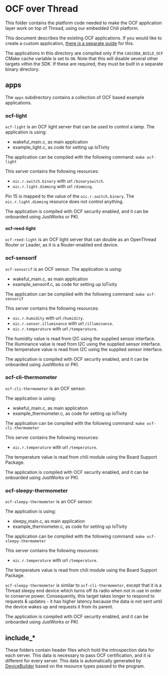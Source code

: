 # OCF over Thread

This folder contains the platform code needed to make the OCF application
layer work on top of Thread, using our embedded Chili platform.

This document describes the existing OCF applications. If you would like to
create a custom application,
[there is a separate guide](../docs/guides/create-custom-ocf-applications.md#) for this.

The applications in this directory are compiled only if the `CASCODA_BUILD_OCF`
CMake cache variable is set to `ON`. Note that this will disable several other
targets vithin the SDK. If these are required, they must be built in a separate
binary directory.

## apps

The `apps` subdirectory contains a collection of OCF based example
applications.

### ocf-light

`ocf-light` is an OCF light server that can be used to control a lamp.
The application is using:

- wakeful_main.c, as main application
- example_light.c, as code for setting up IoTivity

The application can be compiled with the following command:
`make ocf-light`

This server contains the following resources:

- `oic.r.switch.binary` with url `/binaryswitch`.
- `oic.r.light.dimming` with url `/dimming`.

Pin 15 is mapped to the value of the `oic.r.switch.binary`.
The `oic.r.light.dimming` resource does not control anything.

The application is compiled with OCF security enabled, and it can be onboarded using JustWorks or PKI.

#### ocf-reed-light

`ocf-reed-light` is an OCF light server that can double as an OpenThread Router or Leader, as it is
a Router-enabled end device.

### ocf-sensorif

`ocf-sensorif` is an OCF sensor.
The application is using:

- wakeful_main.c, as main application
- example_sensorif.c, as code for setting up IoTivity

The application can be compiled with the following command:
`make ocf-sensorif`

This server contains the following resources:

- `oic.r.humidity` with url `/humidity`.
- `oic.r.sensor.illuminance` with url `/illuminance`.
- `oic.r.temperature` with url `/temperature`.

The humidity value is read from I2C using the supplied sensor interface.
The illuminance value is read from I2C using the supplied sensor interface.
The temperature value is read from I2C using the supplied sensor interface.

The application is compiled with
OCF security enabled, and it can be onboarded using JustWorks or PKI.

### ocf-cli-thermometer

`ocf-cli-thermometer` is an OCF sensor.

The application is using:

- wakeful_main.c, as main application
- example_thermometer.c, as code for setting up IoTivity

The application can be compiled with the following command:
`make ocf-cli-thermometer`

This server contains the following resources:

- `oic.r.temperature` with url `/temperature`.

The temperature value is read from chili module using the Board Support Package.

The application is compiled with
OCF security enabled, and it can be onboarded using JustWorks or PKI.

### ocf-sleepy-thermometer

`ocf-sleepy-thermometer` is an OCF sensor.

The application is using:

- sleepy_main.c, as main application
- example_thermometer.c, as code for setting up IoTivity

The application can be compiled with the following command:
`make ocf-sleepy-thermometer`

This server contains the following resources:

- `oic.r.temperature` with url `/temperature`.

The temperature value is read from chili module using the Board Support Package.

`ocf-sleepy-thermometer` is similar to `ocf-cli-thermometer`, except that it
is a Thread sleepy end device which turns off its radio when not in use in
order to conserve power. Consequently, this target takes longer to respond to
requests & updates - it has higher latency because the data is not sent until
the device wakes up and requests it from its parent.

The application is compiled with
OCF security enabled, and it can be onboarded using JustWorks or PKI.

## include_*

These folders contain header files which hold the introspection data for each
server. This data is necessary to pass OCF certification, and it is different
for every server. This data is automatically generated by [DeviceBuilder](https://openconnectivityfoundation.github.io/DeviceBuilder/) based
on the resource types passed to the program.
